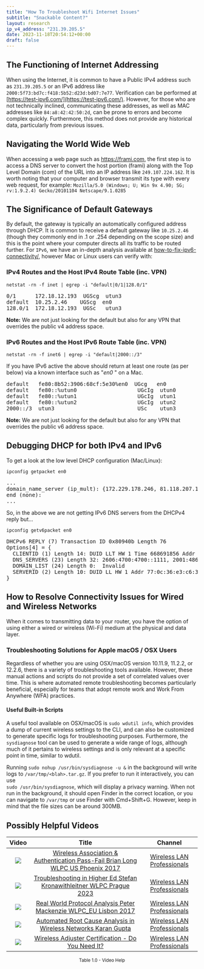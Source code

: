 ```yaml
---
title: "How To Troubleshoot Wifi Internet Issues"
subtitle: "Snackable Content?"
layout: research
ip_v4_address: "231.39.205.5"
date: 2023-11-18T20:54:12+00:00
draft: false
---
```


## The Functioning of Internet Addressing

When using the Internet, it is common to have a Public IPv4 address such as ```231.39.205.5``` or an IPv6 address like ```2000:5f73:bd7c:f418:5b52:d23d:bd07:7e77```. Verification can be performed at [https://test-ipv6.com/](https://test-ipv6.com/). However, for those who are not technically inclined, communicating these addresses, as well as MAC addresses like ```84:a8:42:42:50:2d```, can be prone to errors and become complex quickly. Furthermore, this method does not provide any historical data, particularly from previous issues.
## Navigating the World Wide Web

When accessing a web page such as https://frami.com, the first step is to access a DNS server to convert the host portion (frami) along with the Top Level Domain (com) of the URL into an IP address like ```249.107.224.162```. It is worth noting that your computer and browser transmit its type with every web request, for example: ```Mozilla/5.0 (Windows; U; Win 9x 4.90; SG; rv:1.9.2.4) Gecko/20101104 Netscape/9.1.0285```
## The Significance of Default Gateways

By default, the gateway is typically an automatically configured address through DHCP. It is common to receive a default gateway like ```10.25.2.46``` (though they commonly end in .1 or .254 depending on the scope size) and this is the point where your computer directs all its traffic to be routed further. For ```IPv6```, we have an in-depth analysis available at [how-to-fix-ipv6-connectivity/](/blog/how-to-fix-ipv6-connectivity/), however Mac or Linux users can verify with:
<br>
### IPv4 Routes and the Host IPv4 Route Table (inc. VPN)
```netstat -rn -f inet | egrep -i "default|0/1|128.0/1"```

<pre>
0/1      172.18.12.193  UGScg  utun3
default  10.25.2.46    UGScg  en0
128.0/1  172.18.12.193  UGSc   utun3</pre>

**Note:** We are not just looking for the default but also for any VPN that overrides the public v4 address space.

### IPv6 Routes and the Host IPv6 Route Table (inc. VPN)
```netstat -rn -f inet6 | egrep -i "default|2000::/3"```

If you have IPv6 active the above should return at least one route (as per below) via a known interface such as "_en0_ " on a Mac. 

<pre>
default   fe80:8b52:3906:68cf:5e30%en0  UGcg   en0
default   fe80::%utun0                   UGcIg  utun0
default   fe80::%utun1                   UGcIg  utun1
default   fe80::%utun2                   UGcIg  utun2
2000::/3  utun3                          USc    utun3</pre>

**Note:** We are not just looking for the default but also for any VPN that overrides the public v6 address space.
<br>

## Debugging DHCP for both IPv4 and IPv6

To get a look at the low level DHCP configuration (Mac/Linux): 

```ipconfig getpacket en0```

<pre>
...
domain_name_server (ip_mult): {172.229.178.246, 81.118.207.177}
end (none):
...</pre>

So, in the above we are not getting IPv6 DNS servers from the DHCPv4 reply but...

```ipconfig getv6packet en0```

<pre>
DHCPv6 REPLY (7) Transaction ID 0x80940b Length 76
Options[4] = {
  CLIENTID (1) Length 14: DUID LLT HW 1 Time 668691856 Addr 84:a8:42:42:50:2d
  DNS_SERVERS (23) Length 32: 2606:4700:4700::1111, 2001:4860:4860::8844
  DOMAIN_LIST (24) Length 0:  Invalid
  SERVERID (2) Length 10: DUID LL HW 1 Addr 77:0c:36:e3:c6:3d
}</pre>




## How to Resolve Connectivity Issues for Wired and Wireless Networks
When it comes to transmitting data to your router, you have the option of using either a wired or wireless (Wi-Fi) medium at the physical and data layer.
### Troubleshooting Solutions for Apple macOS / OSX Users
Regardless of whether you are using OSX/macOS version 10.11.9, 11.2.2, or 12.2.6, there is a variety of troubleshooting tools available. However, these manual actions and scripts do not provide a set of correlated values over time. This is where automated remote troubleshooting becomes particularly beneficial, especially for teams that adopt remote work and Work From Anywhere (WFA) practices.
#### Useful Built-in Scripts
A useful tool available on OSX/macOS is ```sudo wdutil info```, which provides a dump of current wireless settings to the CLI, and can also be customized to generate specific logs for troubleshooting purposes. Furthermore, the ```sysdiagnose``` tool can be used to generate a wide range of logs, although much of it pertains to wireless settings and is only relevant at a specific point in time, similar to wdutil.

Running ```sudo nohup /usr/bin/sysdiagnose -u &``` in the background will write logs to ```/var/tmp/<blah>.tar.gz```. If you prefer to run it interactively, you can use<br>```sudo /usr/bin/sysdiagnose```, which will display a privacy warning. When not run in the background, it should open Finder in the correct location, or you can navigate to ```/var/tmp``` or use Finder with Cmd+Shift+G. However, keep in mind that the file sizes can be around 300MB.
## Possibly Helpful Videos

<link href="/plugins/lity/css/lity.min.css" rel="stylesheet">
<script src="/plugins/lity/js/lity.min.js"></script>
<div class="table1-start"></div>

|Video | Title | Channel |
| :---: | :---: | :---: |
|<a href="https://www.youtube.com/watch?v=EWURmcra5_4" data-lity><img src="https://i.ytimg.com/vi/EWURmcra5_4/default.jpg" class="img-fluid"></a>|<a href="https://www.youtube.com/watch?v=EWURmcra5_4" data-lity>Wireless Association &amp; Authentication Pass-Fail   Brian Long   WLPC US Phoenix 2017</a>|<a target="_blank" href="https://www.youtube.com/channel/UCIzBSS46vcqhwmBZ7ZpY-yg" >Wireless LAN Professionals</a>|
|<a href="https://www.youtube.com/watch?v=wNBRINpizoU" data-lity><img src="https://i.ytimg.com/vi/wNBRINpizoU/default.jpg" class="img-fluid"></a>|<a href="https://www.youtube.com/watch?v=wNBRINpizoU" data-lity>Troubleshooting in Higher Ed   Stefan Kronawithleitner   WLPC Prague 2023</a>|<a target="_blank" href="https://www.youtube.com/channel/UCIzBSS46vcqhwmBZ7ZpY-yg" >Wireless LAN Professionals</a>|
|<a href="https://www.youtube.com/watch?v=npVezI4l7tA" data-lity><img src="https://i.ytimg.com/vi/npVezI4l7tA/default.jpg" class="img-fluid"></a>|<a href="https://www.youtube.com/watch?v=npVezI4l7tA" data-lity>Real World Protocol Analysis   Peter Mackenzie   WLPC_EU Lisbon 2017</a>|<a target="_blank" href="https://www.youtube.com/channel/UCIzBSS46vcqhwmBZ7ZpY-yg" >Wireless LAN Professionals</a>|
|<a href="https://www.youtube.com/watch?v=34m0u23_izY" data-lity><img src="https://i.ytimg.com/vi/34m0u23_izY/default.jpg" class="img-fluid"></a>|<a href="https://www.youtube.com/watch?v=34m0u23_izY" data-lity>Automated Root Cause Analysis in Wireless Networks   Karan Gupta</a>|<a target="_blank" href="https://www.youtube.com/channel/UCIzBSS46vcqhwmBZ7ZpY-yg" >Wireless LAN Professionals</a>|
|<a href="https://www.youtube.com/watch?v=PVa0C60HgyM" data-lity><img src="https://i.ytimg.com/vi/PVa0C60HgyM/default.jpg" class="img-fluid"></a>|<a href="https://www.youtube.com/watch?v=PVa0C60HgyM" data-lity>Wireless Adjuster Certification - Do You Need It?</a>|<a target="_blank" href="https://www.youtube.com/channel/UCIzBSS46vcqhwmBZ7ZpY-yg" >Wireless LAN Professionals</a>|

<center><small>Table 1.0 - Video Help</small></center>
 <br>
<div class="table1-end"></div>
<script type="text/javascript">
(function() {
    $('div.table1-start').nextUntil('div.table1-end', 'table').addClass('table thead-dark table-striped table-responsive rounded').attr('id', 't1');
    $('#t1').find('thead').addClass('thead-dark');
})();
</script>
